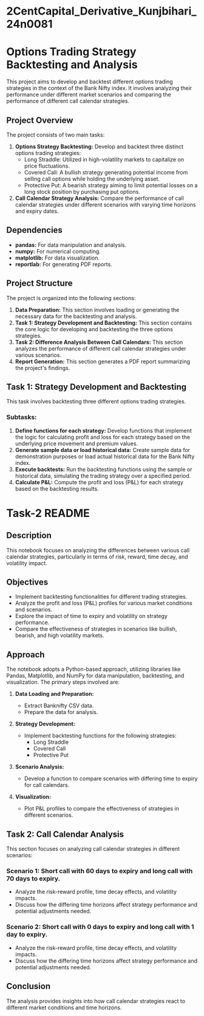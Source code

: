 # 2CentCapital_Derivative_Kunjbihari_24n0081
# Options Trading Strategy Backtesting and Analysis

This project aims to develop and backtest different options trading strategies in the context of the Bank Nifty index. It involves analyzing their performance under different market scenarios and comparing the performance of different call calendar strategies.

## Project Overview

The project consists of two main tasks:

1.  **Options Strategy Backtesting:** Develop and backtest three distinct options trading strategies:
    *   Long Straddle: Utilized in high-volatility markets to capitalize on price fluctuations.
    *   Covered Call: A bullish strategy generating potential income from selling call options while holding the underlying asset.
    *   Protective Put: A bearish strategy aiming to limit potential losses on a long stock position by purchasing put options.
2.  **Call Calendar Strategy Analysis:** Compare the performance of call calendar strategies under different scenarios with varying time horizons and expiry dates.


## Dependencies

*   **pandas:** For data manipulation and analysis.
*   **numpy:** For numerical computing.
*   **matplotlib:** For data visualization.
*   **reportlab:** For generating PDF reports.


## Project Structure

The project is organized into the following sections:

1.  **Data Preparation:**  This section involves loading or generating the necessary data for the backtesting and analysis.
2.  **Task 1: Strategy Development and Backtesting:** This section contains the core logic for developing and backtesting the three options strategies.
3.  **Task 2: Difference Analysis Between Call Calendars:** This section analyzes the performance of different call calendar strategies under various scenarios.
4.  **Report Generation:** This section generates a PDF report summarizing the project's findings.


## Task 1: Strategy Development and Backtesting

This task involves backtesting three different options trading strategies.

### Subtasks:

1.  **Define functions for each strategy:** Develop functions that implement the logic for calculating profit and loss for each strategy based on the underlying price movement and premium values.
2.  **Generate sample data or load historical data:** Create sample data for demonstration purposes or load actual historical data for the Bank Nifty index.
3.  **Execute backtests:** Run the backtesting functions using the sample or historical data, simulating the trading strategy over a specified period.
4.  **Calculate P&L:** Compute the profit and loss (P&L) for each strategy based on the backtesting results.


# Task-2 README

## Description

This notebook focuses on analyzing the differences between various call calendar strategies, particularly in terms of risk, reward, time decay, and volatility impact.


## Objectives

* Implement backtesting functionalities for different trading strategies.
* Analyze the profit and loss (P&L) profiles for various market conditions and scenarios.
* Explore the impact of time to expiry and volatility on strategy performance.
* Compare the effectiveness of strategies in scenarios like bullish, bearish, and high volatility markets.


## Approach

The notebook adopts a Python-based approach, utilizing libraries like Pandas, Matplotlib, and NumPy for data manipulation, backtesting, and visualization. The primary steps involved are:

1. **Data Loading and Preparation:**
    * Extract Banknifty CSV data.
    * Prepare the data for analysis.

2. **Strategy Development:**
    * Implement backtesting functions for the following strategies:
        * Long Straddle
        * Covered Call
        * Protective Put

3. **Scenario Analysis:**
    * Develop a function to compare scenarios with differing time to expiry for call calendars.

4. **Visualization:**
    * Plot P&L profiles to compare the effectiveness of strategies in different scenarios.

## Task 2: Call Calendar Analysis

This section focuses on analyzing call calendar strategies in different scenarios:


### Scenario 1: Short call with 60 days to expiry and long call with 70 days to expiry.

* Analyze the risk-reward profile, time decay effects, and volatility impacts.
* Discuss how the differing time horizons affect strategy performance and potential adjustments needed.


### Scenario 2: Short call with 0 days to expiry and long call with 1 day to expiry.

* Analyze the risk-reward profile, time decay effects, and volatility impacts.
* Discuss how the differing time horizons affect strategy performance and potential adjustments needed.


## Conclusion

The analysis provides insights into how call calendar strategies react to different market conditions and time horizons.

